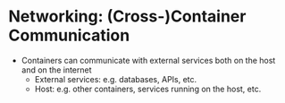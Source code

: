 # Networking: (Cross-)Container Communication

- Containers can communicate with external services both on the host and on the internet
  - External services: e.g. databases, APIs, etc.
  - Host: e.g. other containers, services running on the host, etc.
